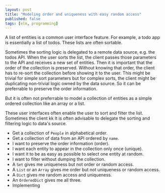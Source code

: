 ```yaml
---
layout: post
title: "Modeling order and uniqueness with easy random access"
published: false
tags: [elm, programming]
---
```


A list of entities is a common user interface feature.
For example, a todo app is essentially a list of todos.
These lists are often sortable.

Sometimes the sorting logic is delegated to a remote data source, e.g. the 
todos API.
When the user sorts the list, the client passes those parameters to the API and 
receives a new set of entities.
Then it is important that the order of the collection is preserved.
Without knowing that order, the client has to re-sort the collection before 
showing it to the user.
This might be trivial for simple sort parameters but for complex sorts, the 
client might be duplicating non-trivial logic owned by the data source.
So it can be preferrable to preserve the order information.

But it is often not preferrable to model a collection of entities as a simple 
ordered collection like an array or a list.

These user interfaces often enable the user to sort and filter the list.
Sometimes the client kk
It is often advisable to delegate the sorting and filtering logic to data's 
source.

- Get a collection of `People` in alphabetical order.
- Get a collection of data from an API ordered by `name`.
- I want to preserve the order information (order).
- I want each entity to appear in the collection only once (unique).
- I want it to be as easy as possible to select one entity at random.
- I want to filter without dumping the collection.
- A `Set` gives me uniqueness but not order or random access.
- A `List` or an `Array` gives me order but not uniqueness or random access.
- A `Dict` gives me random access and uniqueness.
- An `OrderedDict` gives me all three.
- Implementing
